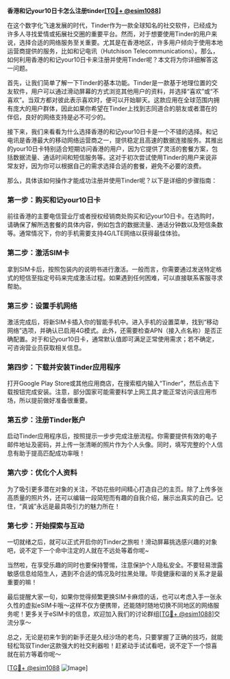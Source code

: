 **香港和记your10日卡怎么注册tinder[[TG💪+ @esim1088](https://t.me/s/esim1088)]**

在这个数字化飞速发展的时代，Tinder作为一款全球知名的社交软件，已经成为许多人寻找爱情或拓展社交圈的重要平台。然而，对于想要使用Tinder的用户来说，选择合适的网络服务至关重要。尤其是在香港地区，许多用户倾向于使用本地运营商提供的服务，比如和记电讯（Hutchison Telecommunications）。那么，如何利用香港的和记your10日卡来注册并使用Tinder呢？本文将为你详细解答这一问题。

首先，让我们简单了解一下Tinder的基本功能。Tinder是一款基于地理位置的交友软件，用户可以通过滑动屏幕的方式浏览其他用户的资料，并选择“喜欢”或“不喜欢”。当双方都对彼此表示喜欢时，便可以开始聊天。这款应用在全球范围内拥有庞大的用户群体，因此如果你希望在Tinder上找到志同道合的朋友或者潜在的伴侣，良好的网络支持是必不可少的。

接下来，我们来看看为什么选择香港的和记your10日卡是一个不错的选择。和记电讯是香港最大的移动网络运营商之一，提供稳定且高速的数据连接服务。其推出的your10日卡特别适合短期访问香港的用户，因为它提供了灵活的套餐方案，包括数据流量、通话时间和短信服务等。这对于初次尝试使用Tinder的用户来说非常友好，因为你可以根据自己的需求选择合适的套餐，避免不必要的浪费。

那么，具体该如何操作才能成功注册并使用Tinder呢？以下是详细的步骤指南：

### 第一步：购买和记your10日卡

前往香港的主要电信营业厅或者授权经销商处购买和记your10日卡。在选购时，请确保了解所选套餐的具体内容，例如包含的数据流量、通话分钟数以及短信条数等。通常情况下，你的手机需要支持4G/LTE网络以获得最佳体验。

### 第二步：激活SIM卡

拿到SIM卡后，按照包装内的说明书进行激活。一般而言，你需要通过发送特定格式的短信至指定号码来完成激活过程。如果遇到任何困难，可以直接联系客服寻求帮助。

### 第三步：设置手机网络

激活完成后，将新SIM卡插入你的智能手机中。进入手机的设置菜单，找到“移动网络”选项，并确认已启用4G模式。此外，还需要检查APN（接入点名称）是否正确配置。对于和记your10日卡，通常默认值即可满足正常使用需求；若不确定，可咨询营业员获取相关信息。

### 第四步：下载并安装Tinder应用程序

打开Google Play Store或其他应用商店，在搜索框内输入“Tinder”，然后点击下载按钮完成安装。注意，部分国家可能需要科学上网工具才能正常访问该应用市场，所以提前做好准备很重要。

### 第五步：注册Tinder账户

启动Tinder应用程序后，按照提示一步步完成注册流程。你需要提供有效的电子邮件地址及密码，并上传一张清晰的照片作为个人头像。同时，填写完整的个人信息有助于提高匹配成功率哦！

### 第六步：优化个人资料

为了吸引更多潜在对象的关注，不妨花些时间精心打造自己的主页。除了上传多张高质量的照片外，还可以编辑一段简短而有趣的自我介绍，展示出真实的自己。记住，“真诚”永远是最具吸引力的魅力所在！

### 第七步：开始探索与互动

一切就绪之后，就可以正式开启你的Tinder之旅啦！滑动屏幕挑选感兴趣的对象吧，说不定下一个命中注定的人就在不远处等着你呢~

当然啦，在享受乐趣的同时也要保持警惕，注意保护个人隐私安全。不要轻易泄露敏感信息给陌生人，遇到不合适的情况及时拉黑处理。毕竟健康和谐的关系才是最重要的嘛！

最后提醒大家一句，如果你觉得频繁更换SIM卡麻烦的话，也可以考虑入手一张永久性的虚拟eSIM卡哦～这样不仅方便携带，还能随时随地切换不同地区的网络服务呢！更多关于eSIM卡的信息，欢迎加入我们的讨论群组[[TG💪+ @esim1088](https://t.me/s/esim1088)]交流分享～

总之，无论是初来乍到的新手还是久经沙场的老鸟，只要掌握了正确的技巧，就能轻松驾驭Tinder这款强大的社交利器啦！赶紧动手试试看吧，说不定下一个惊喜就在前方等着你呢～ 

[[TG💪+ @esim1088](https://t.me/s/esim1088) ![Image](https://i.postimg.cc/4NQfJmqS/Snipaste-2025-05-13-00-14-12.png)]